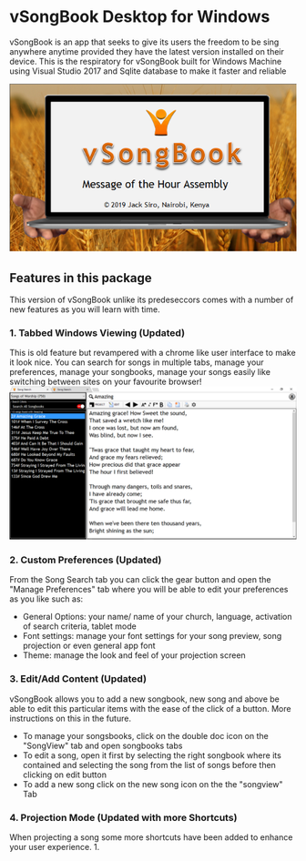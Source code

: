 # vSongBook Desktop for Windows
vSongBook is an app that seeks to give its users the freedom to be sing anywhere anytime provided they have the latest version installed on their device. This is the respiratory for vSongBook built for Windows Machine using Visual Studio 2017 and Sqlite database to make it faster and reliable

<img src="vsb1.png" />

## Features in this package
This version of vSongBook unlike its predeseccors comes with a number of new features as you will learn with time.
### 1. Tabbed Windows Viewing (Updated)
This is old feature but revampered with a chrome like user interface to make it look nice. You can search for songs in multiple tabs, manage your preferences, manage your songbooks, manage your songs easily like switching between sites on your favourite browser!
<img src="vsb2.png" />

### 2. Custom Preferences (Updated)
From the Song Search tab you can click the gear button and open the "Manage Preferences" tab where you will be able to edit your preferences as you like such as:
* General Options: your name/ name of your church, language, activation of search criteria, tablet mode
* Font settings: manage your font settings for your song preview, song projection or even general app font
* Theme: manage the look and feel of your projection screen

### 3. Edit/Add Content (Updated)
vSongBook allows you to add a new songbook, new song and above be able to edit this particular items with the ease of the click of a button. More instructions on this in the future.
* To manage your songsbooks, click on the double doc icon on the "SongView" tab and open songbooks tabs
* To edit a song, open it first by selecting the right songbook where its contained and selecting the song from the list of songs before then clicking on edit button
* To add a new song click on the new song icon on the the "songview" Tab

### 4. Projection Mode (Updated with more Shortcuts)
When projecting a song some more shortcuts have been added to enhance your user experience.
1. 
